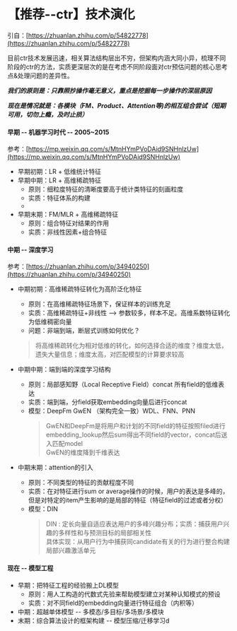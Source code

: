 # 【推荐--ctr】技术演化

引自：[https://zhuanlan.zhihu.com/p/54822778](https://zhuanlan.zhihu.com/p/54822778)

目前ctr技术发展迅速，相关算法结构层出不穷，但架构内涵大同小异，梳理不同阶段的ctr的方法，实质更深层次的是在考虑不同阶段面对ctr预估问题的核心思考点&处理问题的差异性。

_**我们的原则是：只靠照抄操作毫无意义，重点是挖掘每一步操作的深层原因**_

_**现在是情况就是：各模块（FM、Product、Attention等\)的相互组合尝试（短期可用，切勿上瘾，及时止损）**_

#### 早期 -- 机器学习时代 -- 2005~2015

参考：[https://mp.weixin.qq.com/s/MtnHYmPVoDAid9SNHnlzUw](https://mp.weixin.qq.com/s/MtnHYmPVoDAid9SNHnlzUw)

* 早期初期：LR + 低维统计特征
* 早期中期：LR + 高维稀疏特征 
  * 原则：细粒度特征的清晰度要高于统计类特征的刻画粒度
  * 实质：特征体系的构建
  * 
* 早期末期：FM/MLR + 高维稀疏特征
  * 原则：组合特征对结果的作用
  * 实质：非线性因素+组合特征

#### 中期 -- 深度学习

参考：[https://zhuanlan.zhihu.com/p/34940250](https://zhuanlan.zhihu.com/p/34940250)

* 中期初期：高维稀疏特征转化为高阶泛化特征

  * 原则：在高维稀疏特征场景下，保证样本的训练充足
  * 实质：高维稀疏特征+非线性 --&gt; 参数较多，样本不足。高维系数特征转化为低维稠密向量
  * 问题：非端到端，断层式训练如何优化？

  > 将高维稀疏转化为相对低维的转化，如何选择合适的维度？维度太低，遗失大量信息；维度太高，对匹配模型的计算要求较高

* 中期中期：端到端的深度学习结构
  * 原则：局部感知野（Local Receptive Field）concat 所有field的低维表达
  * 实质：端到端，分field获取embedding向量后进行concat
  * 模型：DeepFm  GwEN （架构完全一致）WDL、FNN、PNN
    > GwEN和DeepFm是将用户和计划的不同field的特征按照filed进行embedding\_lookup然后sum得出不同field的vector，concat后送入匹配model  
    > GwEN的维度降到千维表达
* 中期末期：attention的引入
  * 原则：不同类型的特征的贡献程度不同
  * 实质：在对特征进行sum or average操作的时候，用户的表达是多峰的，但是对特定的item产生影响的是局部的特征（特征field的过滤或者分权）
  * 模型：DIN
    > DIN : 定长向量自适应表达用户的多峰兴趣分布；实质：捕获用户兴趣的多样性和与预测目标的局部相关性  
    > 具体实现：从用户行为中捕获同candidate有关的行为进行整合构建局部兴趣激活单元

#### 现在 -- 模型工程

* 早期：把特征工程的经验搬上DL模型
  * 原则：用人工构造的代数式先验来帮助模型建立对某种认知模式的预设
  * 实质：对不同field的embedding向量进行特征组合（内积等）
* 中期：超越单体模型 -- 多模态/多目标/多场景/多模块
* 末期：综合算法设计的框架构建 -- 模型压缩/迁移学习d



